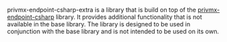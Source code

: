 privmx-endpoint-csharp-extra is a library that is build on top of the [privmx-endpoint-csharp](https://github.com/simplito/privmx-endpoint-csharp) library.
It provides additional functionality that is not available in the base library.
The library is designed to be used in conjunction with the base library and is not intended to be used on its own.